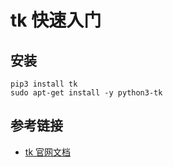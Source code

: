 # tk 快速入门

## 安装

```shell
pip3 install tk
sudo apt-get install -y python3-tk
```

## 参考链接

- [tk 官网文档](https://docs.python.org/3/library/tkinter.html)

